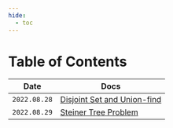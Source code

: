 ```yaml
---
hide:
  - toc
---
```


# Table of Contents

| Date | Docs |
|---|---|
|`2022.08.28`| [Disjoint Set and Union-find](./08-28-disjointset.md) |
|`2022.08.29`| [Steiner Tree Problem](./08-29-steiner_tree.md) |